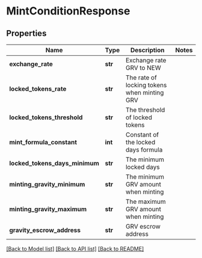 # MintConditionResponse

## Properties
Name | Type | Description | Notes
------------ | ------------- | ------------- | -------------
**exchange_rate** | **str** | Exchange rate GRV to NEW | 
**locked_tokens_rate** | **str** | The rate of locking tokens when minting GRV | 
**locked_tokens_threshold** | **str** | The threshold of locked tokens | 
**mint_formula_constant** | **int** | Constant of the locked days formula | 
**locked_tokens_days_minimum** | **str** | The minimum locked days | 
**minting_gravity_minimum** | **str** | The minimum GRV amount when minting | 
**minting_gravity_maximum** | **str** | The maximum GRV amount when minting | 
**gravity_escrow_address** | **str** | GRV escrow address | 

[[Back to Model list]](../README.md#documentation-for-models) [[Back to API list]](../README.md#documentation-for-api-endpoints) [[Back to README]](../README.md)


